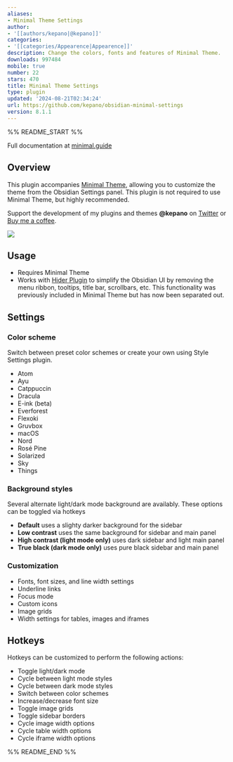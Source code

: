 ```yaml
---
aliases:
- Minimal Theme Settings
author:
- '[[authors/kepano|@kepano]]'
categories:
- '[[categories/Appearence|Appearence]]'
description: Change the colors, fonts and features of Minimal Theme.
downloads: 997484
mobile: true
number: 22
stars: 470
title: Minimal Theme Settings
type: plugin
updated: '2024-08-21T02:34:24'
url: https://github.com/kepano/obsidian-minimal-settings
version: 8.1.1
---
```


%% README_START %%

Full documentation at [minimal.guide](https://minimal.guide/)

## Overview

This plugin accompanies [Minimal Theme](https://github.com/kepano/obsidian-minimal), allowing you to customize the theme from the Obsidian Settings panel. This plugin is not required to use Minimal Theme, but highly recommended.

Support the development of my plugins and themes **@kepano** on [Twitter](https://www.twitter.com/kepano) or [Buy me a coffee](https://www.buymeacoffee.com/kepano).

<a href="https://www.buymeacoffee.com/kepano"><img src="https://img.buymeacoffee.com/button-api/?text=Buy me a coffee&emoji=&slug=kepano&button_colour=6a8695&font_colour=ffffff&font_family=Poppins&outline_colour=000000&coffee_colour=FFDD00"></a>


## Usage

- Requires Minimal Theme
- Works with [Hider Plugin](https://github.com/kepano/obsidian-hider) to simplify the Obsidian UI by removing the menu ribbon, tooltips, title bar, scrollbars, etc. This functionality was previously included in Minimal Theme but has now been separated out.



## Settings

### Color scheme

Switch between preset color schemes or create your own using Style Settings plugin.

- Atom
- Ayu
- Catppuccin
- Dracula
- E-ink (beta)
- Everforest
- Flexoki
- Gruvbox
- macOS
- Nord
- Rosé Pine
- Solarized
- Sky
- Things


### Background styles

Several alternate light/dark mode background are availably. These options can be toggled via hotkeys

- **Default** uses a slighty darker background for the sidebar
- **Low contrast** uses the same background for sidebar and main panel
- **High contrast (light mode only)** uses dark sidebar and light main panel
- **True black (dark mode only)** uses pure black sidebar and main panel

### Customization

- Fonts, font sizes, and line width settings
- Underline links
- Focus mode
- Custom icons
- Image grids
- Width settings for tables, images and iframes


## Hotkeys

Hotkeys can be customized to perform the following actions:

- Toggle light/dark mode
- Cycle between light mode styles
- Cycle between dark mode styles
- Switch between color schemes
- Increase/decrease font size
- Toggle image grids
- Toggle sidebar borders
- Cycle image width options
- Cycle table width options
- Cycle iframe width options


%% README_END %%